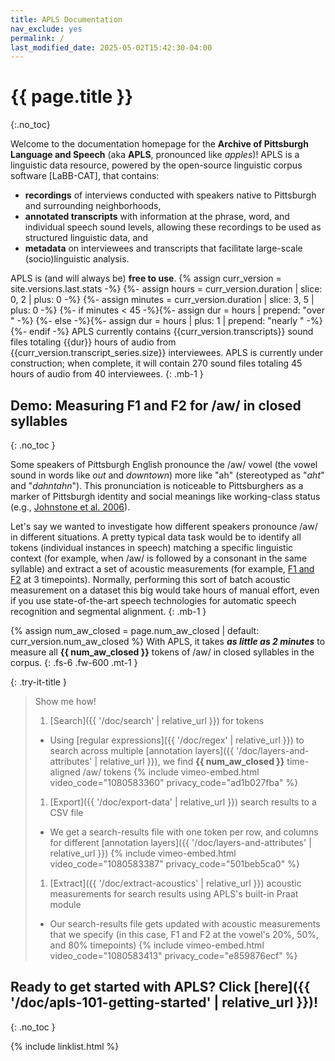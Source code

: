 ```yaml
---
title: APLS Documentation
nav_exclude: yes
permalink: /
last_modified_date: 2025-05-02T15:42:30-04:00
---
```


# {{ page.title }}
{:.no_toc}

Welcome to the documentation homepage for the **Archive of Pittsburgh Language and Speech** (aka **APLS**, pronounced like _apples_)!
APLS is a linguistic data resource, powered by the open-source linguistic corpus software [LaBB-CAT], that contains:
- **recordings** of interviews conducted with speakers native to Pittsburgh and surrounding neighborhoods,
- **annotated transcripts** with information at the phrase, word, and individual speech sound levels, allowing these recordings to be used as structured linguistic data, and
- **metadata** on interviewees and transcripts that facilitate large-scale (socio)linguistic analysis.

APLS is (and will always be) **free to use**.
{% assign curr_version = site.versions.last.stats -%}
{%- assign hours = curr_version.duration | slice: 0, 2 | plus: 0 -%}
{%- assign minutes = curr_version.duration | slice: 3, 5 | plus: 0 -%}
{%- if minutes < 45 -%}{%- assign dur = hours | prepend: "over " -%}
{%- else -%}{%- assign dur = hours | plus: 1 | prepend: "nearly " -%}{%- endif -%}
APLS currently contains {{curr_version.transcripts}} sound files totaling {{dur}} hours of audio from {{curr_version.transcript_series.size}} interviewees.
APLS is currently under construction; when complete, it will contain 270 sound files totaling 45 hours of audio from 40 interviewees.
{: .mb-1 }

## Demo: Measuring F1 and F2 for /aw/ in closed syllables
{: .no_toc }

Some speakers of Pittsburgh English pronounce the /aw/ vowel (the vowel sound in words like _out_ and _downtown_) more like "ah" (stereotyped as "_aht_" and "_dahntahn_").
This pronunciation is noticeable to Pittsburghers as a marker of Pittsburgh identity and social meanings like working-class status (e.g., [Johnstone et al. 2006](https://doi.org/10.1177/0075424206290692)).

Let's say we wanted to investigate how different speakers pronounce /aw/ in different situations.
A pretty typical data task would be to identify all tokens (individual instances in speech) matching a specific linguistic context (for example, when /aw/ is followed by a consonant in the same syllable) and extract a set of acoustic measurements (for example, [F1 and F2](https://corpus.eduhk.hk/english_pronunciation/index.php/2-2-formants-of-vowels/) at 3 timepoints).
Normally, performing this sort of batch acoustic measurement on a dataset this big would take hours of manual effort, even if you use state-of-the-art speech technologies for automatic speech recognition and segmental alignment.
{: .mb-1 }

{% assign num_aw_closed = page.num_aw_closed | default: curr_version.num_aw_closed %}
With APLS, it takes **_as little as 2 minutes_** to measure all **{{ num_aw_closed }}** tokens of /aw/ in closed syllables in the corpus.
{: .fs-6 .fw-600 .mt-1 }

{: .try-it-title }
> Show me how!
>
> 1. [Search]({{ '/doc/search' | relative_url }}) for tokens
>   - Using [regular expressions]({{ '/doc/regex' | relative_url }}) to search across multiple [annotation layers]({{ '/doc/layers-and-attributes' | relative_url }}), we find **{{ num_aw_closed }}** time-aligned /aw/ tokens
>     {% include vimeo-embed.html video_code="1080583360" privacy_code="ad1b027fba" %}
>     
> 1. [Export]({{ '/doc/export-data' | relative_url }}) search results to a CSV file
>   - We get a search-results file with one token per row, and columns for different [annotation layers]({{ '/doc/layers-and-attributes' | relative_url }})
>     {% include vimeo-embed.html video_code="1080583387" privacy_code="501beb5ca0" %}
>     
> 1. [Extract]({{ '/doc/extract-acoustics' | relative_url }}) acoustic measurements for search results using APLS's built-in Praat module
>   - Our search-results file gets updated with acoustic measurements that we specify (in this case, F1 and F2 at the vowel's 20%, 50%, and 80% timepoints)
>     {% include vimeo-embed.html video_code="1080583413" privacy_code="e859876ecf" %}


## Ready to get started with APLS? Click [here]({{ '/doc/apls-101-getting-started' | relative_url }})!
{: .no_toc }

{% include linklist.html %}
